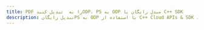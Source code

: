 ---title: PDF را به  تبدیل کنیدODP، PS به ODP مبدل رایگان یا C++ SDKdescription: تبدیل رایگانPS به ODP با استفاده از C++ Cloud APIs & SDK همچنین اسناد PDF را در Cloud ایجاد، ویرایش و رندر کنید.---